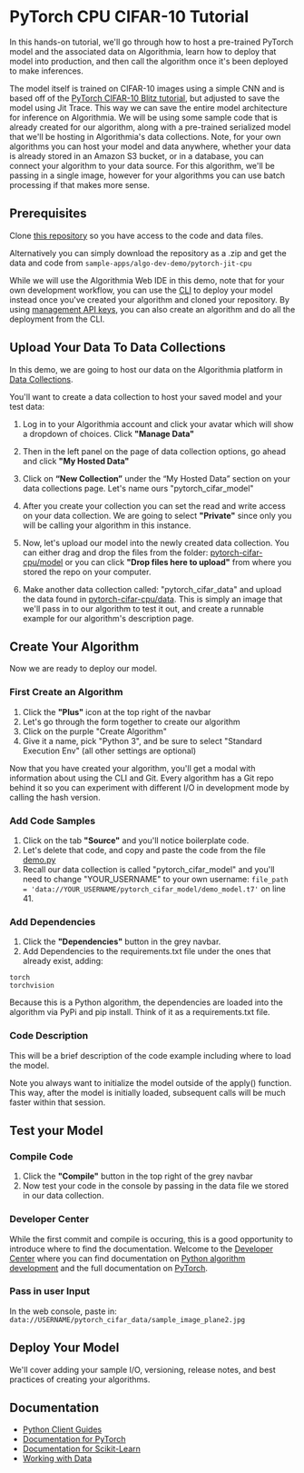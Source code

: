 # PyTorch CPU CIFAR-10 Tutorial 

In this hands-on tutorial, we'll go through how to host a pre-trained PyTorch model and the associated data on Algorithmia, learn how to deploy that model into production, and then call the algorithm once it's been deployed to make inferences.

The model itself is trained on CIFAR-10 images using a simple CNN and is based off of the [PyTorch CIFAR-10 Blitz tutorial](https://pytorch.org/tutorials/beginner/blitz/cifar10_tutorial.html), but adjusted to save the model using Jit Trace. This way we can save the entire model architecture for inference on Algorithmia. We will be using some sample code that is already created for our algorithm, along with a pre-trained serialized model that we'll be hosting in Algorithmia's data collections. Note, for your own algorithms you can host your model and data anywhere, whether your data is already stored in an Amazon S3 bucket, or in a database, you can connect your algorithm to your data source. For this algorithm, we'll be passing in a single image, however for your algorithms you can use batch processing if that makes more sense.

## Prerequisites 

Clone [this repository](https://github.com/algorithmiaio/sample-apps/) so you have access to the code and data files. 

Alternatively you can simply download the repository as a .zip and get the data and code from `sample-apps/algo-dev-demo/pytorch-jit-cpu`

While we will use the Algorithmia Web IDE in this demo, note that for your own development workflow, you can use the [CLI](https://algorithmia.com/developers/clients/cli/) to deploy your model instead once you've created your algorithm and cloned your repository. By using [management API keys](https://algorithmia.com/developers/algorithm-development/algorithm-management-api/), you can also create an algorithm and do all the deployment from the CLI.


## Upload Your Data To Data Collections

In this demo, we are going to host our data on the Algorithmia platform in [Data Collections](https://algorithmia.com/developers/data/hosted/). 

You'll want to create a data collection to host your saved model and your test data: 


1. Log in to your Algorithmia account and click your avatar which will show a dropdown of choices. Click **"Manage Data"**

2. Then in the left panel on the page of data collection options, go ahead and click **"My Hosted Data"**

3. Click on **“New Collection”** under the “My Hosted Data” section on your data collections page. Let's name ours "pytorch_cifar_model"

4. After you create your collection you can set the read and write access on your data collection. We are going to select **"Private"** since only you will be calling your algorithm in this instance. 

5. Now, let's upload our model into the newly created data collection. You can either drag and drop the files from the folder: [pytorch-cifar-cpu/model](https://github.com/algorithmiaio/sample-apps/raw/master/algo-dev-demo/pytorch-cifar-cpu/model) or you can click **"Drop files here to upload"** from where you stored the repo on your computer.

6. Make another data collection called: "pytorch_cifar_data" and upload the data found in [pytorch-cifar-cpu/data](https://github.com/algorithmiaio/sample-apps/raw/master/algo-dev-demo/pytorch-cifar-cpu/data). This is simply an image that we'll pass in to our algorithm to test it out, and create a runnable example for our algorithm's description page.

## Create Your Algorithm

Now we are ready to deploy our model.

### First Create an Algorithm
1. Click the **"Plus"** icon at the top right of the navbar
2. Let's go through the form together to create our algorithm
3. Click on the purple "Create Algorithm"
4. Give it a name, pick "Python 3", and be sure to select "Standard Execution Env" (all other settings are optional)

Now that you have created your algorithm, you'll get a modal with information about using the CLI and Git. Every algorithm has a Git repo behind it so you can experiment with different I/O in development mode by calling the hash version.

### Add Code Samples
1. Click on the tab **"Source"** and you'll notice boilerplate code.
2. Let's delete that code, and copy and paste the code from the file [demo.py](https://github.com/algorithmiaio/sample-apps/blob/master/algo-dev-demo/pytorch-cifar-cpu/demo.py)
3. Recall our data collection is called "pytorch_cifar_model" and you'll need
to change "YOUR_USERNAME" to your own username: `file_path =
'data://YOUR_USERNAME/pytorch_cifar_model/demo_model.t7'` on line 41.

### Add Dependencies
1. Click the **"Dependencies"** button in the grey navbar.
2. Add Dependencies to the requirements.txt file under the ones that already exist, adding:
```
torch
torchvision
```
Because this is a Python algorithm, the dependencies are loaded into the algorithm via PyPi and pip install. Think of it as a requirements.txt file.

### Code Description
This will be a brief description of the code example including where to load the model. 

Note you always want to initialize the model outside of the apply() function. This way, after the model is initially loaded, subsequent calls will be much faster within that session.

## Test your Model

### Compile Code
1. Click the **"Compile"** button in the top right of the grey navbar
2. Now test your code in the console by passing in the data file we stored in our data collection.

### Developer Center
While the first commit and compile is occuring, this is a good opportunity to introduce where to find the documentation. Welcome to the [Developer Center](https://algorithmia.com/developers/) where you can find documentation on [Python algorithm development](https://algorithmia.com/developers/algorithm-development/languages/python/) and the full documentation on [PyTorch](https://algorithmia.com/developers/model-deployment/pytorch/).

### Pass in user Input
In the web console, paste in: `data://USERNAME/pytorch_cifar_data/sample_image_plane2.jpg`

## Deploy Your Model
We'll cover adding your sample I/O, versioning, release notes, and best practices of creating your algorithms.

## Documentation

- [Python Client Guides](https://algorithmia.com/developers/algorithm-development/languages/python/)
- [Documentation for PyTorch](https://algorithmia.com/developers/model-deployment/pytorch/)
- [Documentation for Scikit-Learn](https://algorithmia.com/developers/model-deployment/scikit/)
- [Working with Data](https://algorithmia.com/developers/data/)

